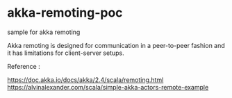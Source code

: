 # akka-remoting-poc
sample for akka remoting

Akka remoting is designed for communication in a peer-to-peer fashion and it has limitations for client-server setups.

Reference :

https://doc.akka.io/docs/akka/2.4/scala/remoting.html
https://alvinalexander.com/scala/simple-akka-actors-remote-example

